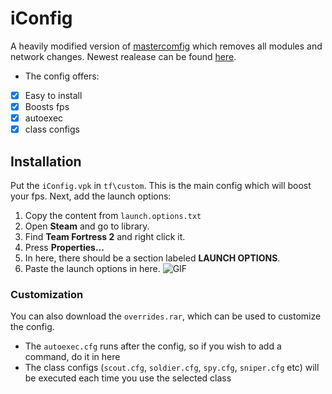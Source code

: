 # iConfig
A heavily modified version of [mastercomfig](https://mastercomfig.com/) which removes all modules and network changes.
Newest realease can be found [here](https://github.com/tf2iMicro/iConfig/releases).
- The config offers:
- [x] Easy to install
- [x] Boosts fps
- [x] autoexec
- [x] class configs
## Installation
Put the `iConfig.vpk` in `tf\custom`. This is the main config which will boost your fps.
Next, add the launch options:
1. Copy the content from `launch.options.txt`
2. Open **Steam** and go to library.
3. Find **Team Fortress 2** and right click it.
4. Press **Properties...**
5. In here, there should be a section labeled **LAUNCH OPTIONS**.
6. Paste the launch options in here.
![GIF](https://media4.giphy.com/media/v7VxXxN1mh7Sgv1b43/giphy.gif?cid=790b761100d8773eeec85ddac9f3bb299a48d45a90ea5515&rid=giphy.gif&ct=g)
### Customization
You can also download the `overrides.rar`, which can be used to customize the config.
- The `autoexec.cfg` runs after the config, so if you wish to add a command, do it in here
- The class configs (`scout.cfg`, `soldier.cfg`, `spy.cfg`, `sniper.cfg` etc) will be executed each time you use the selected class
